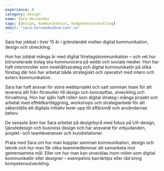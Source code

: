 ```yaml
---
experience: 0
category: design
name: Sara Hernandez
tags: [design, kommunikation, kompetensutveckling]
email: "sara.hernandez@variant.se"
---
```


Sara har jobbat i över 15 år i gränslandet mellan digital kommunikation, design
och utveckling.

Hon har jobbat många år med digital företagskommunikation – och vet hur
börsnoterade bolag ska kommunicera på webb och sociala medier. Hon har haft
interimroller som innehållsstrateg och digital kommunikatör på olika företag där
hon har arbetat både strategiskt och operativt med intern och extern
kommunikation.

Sara har haft ansvar för stora webbprojekt och satt samman team för att leverera
allt från förstudier till design och konceptfas, utveckling och förvaltning. Hon
har själv haft rollen som digital strateg i många projekt och arbetat med
effektkartläggning, workshops och strategiarbete för att säkerställa att
digitala initiativ lever upp till affärsmål och användarnas behov.

De senaste åren har Sara arbetat på designbyrå med fokus på UX-design,
tjänstedesign och business design och har ansvarat för erbjudanden, projekt- och
teamleveranser och kundrelationer.

Prata med Sara om hur man kopplar samman kommunikation, design och teknik och
hur man får olika teammedlemmar att samarbeta mot gemensamma mål. Eller om hur
man kan utvecklas inom rollen som digital kommunikatör eller designer –
exempelvis karriärtips eller råd kring kompetensutveckling.
